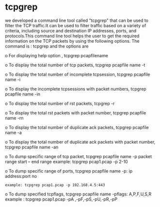 # tcpgrep
we developed a command line tool called "tcpgrep" that can be used to filter the TCP traffic.It can be used to filter traffic based on a variety of criteria, including source and destination IP addresses, ports, and protocols.This command line tool helps the user to get the required information on the TCP packets by using the following options.
The command is : tcpgrep and the options are 

o For displaying help option , tcpgrep pcapfilename

o To display the total number of tcp packets, tcpgrep pcapfile name -t

o To display the total number of incomplete tcpsession, tcpgrep pcapfile name -i

o To display the incomplete tcpsessions with packet numbers, tcpgrep pcapfile name -in

o To display the total number of rst packets, tcpgrep -r

o To display the total rst packets with packet number, tcpgrep pcapfile name -rn

o To display the total number of duplicate ack packets, tcpgrep pcapfile name -a

o To display the total number of duplicate ack packets with packet number, tcpgrep pcapfile name -an

o To dump specific range of tcp packet, tcpgrep pcapfile name -p packet range start – end range example: tcpgrep pcap1.pcap -p 2-10

o To dump specific range of ports, tcpgrep pcapfile name -p: ip address:port no

    example: tcpgrep pcap1.pcap -p 192.168.4.5:443

o To dump specified tcpflags, tcpgrep pcapfile name -pflags: A,P,F,U,S,R example : tcpgrep pcap1.pcap -pA ,-pF,-pS,-pU,-pR,-pP
